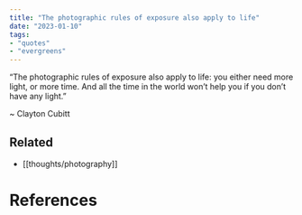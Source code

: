 ```yaml
---
title: "The photographic rules of exposure also apply to life"
date: "2023-01-10"
tags:
- "quotes"
- "evergreens"
---
```


“The photographic rules of exposure also apply to life: you either need more light, or more time. And all the time in the world won’t help you if you don’t have any light.”

~ Clayton Cubitt

## Related

- [[thoughts/photography]]

# References